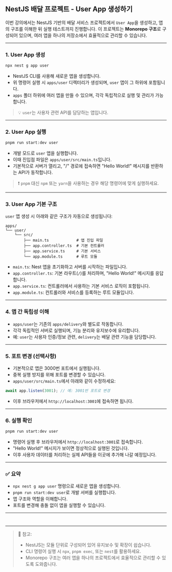 ## NestJS 배달 프로젝트 - User App 생성하기

이번 강의에서는 NestJS 기반의 배달 서비스 프로젝트에서 `User App`을 생성하고, 앱의 구조를 이해한 뒤 실행 테스트까지 진행합니다. 이 프로젝트는 **Monorepo 구조**로 구성되어 있으며, 여러 앱을 하나의 저장소에서 효율적으로 관리할 수 있습니다.

---

### 1. User App 생성

```bash
npx nest g app user
```

- NestJS CLI를 사용해 새로운 앱을 생성합니다.
- 위 명령어 실행 시 `apps/user` 디렉터리가 생성되며, `user` 앱이 그 하위에 포함됩니다.
- `apps` 폴더 하위에 여러 앱을 만들 수 있으며, 각각 독립적으로 실행 및 관리가 가능합니다.

> 💡 `user`는 사용자 관련 API를 담당하는 앱입니다.

---

### 2. User App 실행

```bash
pnpm run start:dev user
```

- 개발 모드로 `user` 앱을 실행합니다.
- 이때 진입점 파일은 `apps/user/src/main.ts`입니다.
- 기본적으로 서버가 열리고, "/" 경로에 접속하면 "Hello World!" 메시지를 반환하는 API가 동작합니다.

> ❗️ `pnpm` 대신 `npm` 또는 `yarn`을 사용하는 경우 해당 명령어에 맞게 실행하세요.

---

### 3. User App 기본 구조

`user` 앱 생성 시 아래와 같은 구조가 자동으로 생성됩니다:

```
apps/
└── user/
    └── src/
        ├── main.ts            # 앱 진입 파일
        ├── app.controller.ts  # 기본 컨트롤러
        ├── app.service.ts     # 기본 서비스
        └── app.module.ts      # 루트 모듈
```

- `main.ts`: Nest 앱을 초기화하고 서버를 시작하는 파일입니다.
- `app.controller.ts`: 기본 라우트(`/`)를 처리하며, "Hello World!" 메시지를 응답합니다.
- `app.service.ts`: 컨트롤러에서 사용하는 기본 서비스 로직이 포함됩니다.
- `app.module.ts`: 컨트롤러와 서비스를 등록하는 루트 모듈입니다.

---

### 4. 앱 간 독립성 이해

- `apps/user`는 기존의 `apps/delivery`와 별도로 작동합니다.
- 각각 독립적인 서버로 실행되며, 기능 분리와 유지보수에 유리합니다.
- 예: `user`는 사용자 인증/정보 관련, `delivery`는 배달 관련 기능을 담당합니다.

---

### 5. 포트 변경 (선택사항)

- 기본적으로 앱은 3000번 포트에서 실행됩니다.
- 중복 실행 방지를 위해 포트를 변경할 수 있습니다.
- `apps/user/src/main.ts`에서 아래와 같이 수정하세요:

```ts
await app.listen(3001); // 예: 3001번 포트로 변경
```

- 이후 브라우저에서 `http://localhost:3001`에 접속하면 됩니다.

---

### 6. 실행 확인

```bash
pnpm run start:dev user
```

- 명령어 실행 후 브라우저에서 `http://localhost:3001`로 접속합니다.
- "Hello World!" 메시지가 보이면 정상적으로 실행된 것입니다.
- 이후 사용자 데이터를 처리하는 실제 API들을 이곳에 추가해 나갈 예정입니다.

---

### ✅ 요약

- `npx nest g app user` 명령으로 새로운 앱을 생성합니다.
- `pnpm run start:dev user`로 개발 서버를 실행합니다.
- 앱 구조와 역할을 이해합니다.
- 포트를 변경해 충돌 없이 앱을 실행할 수 있습니다.

---

#

---

> 📌 참고:
>
> - NestJS는 모듈 단위로 구성되어 있어 유지보수 및 확장이 쉽습니다.
> - CLI 명령어 실행 시 `npx`, `pnpm exec`, 또는 `nest`를 활용하세요.
> - Monorepo 구조는 여러 앱을 하나의 프로젝트에서 효율적으로 관리할 수 있도록 도와줍니다.


